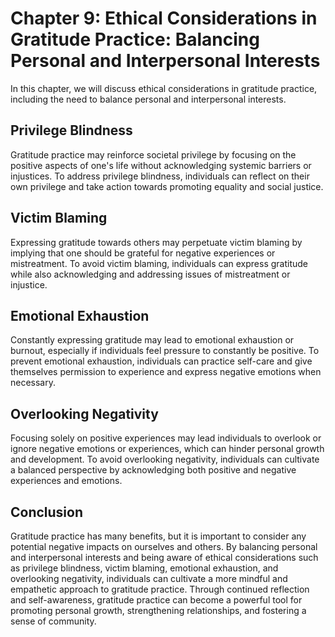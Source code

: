 Chapter 9: Ethical Considerations in Gratitude Practice: Balancing Personal and Interpersonal Interests
=======================================================================================================

In this chapter, we will discuss ethical considerations in gratitude practice, including the need to balance personal and interpersonal interests.

Privilege Blindness
-------------------

Gratitude practice may reinforce societal privilege by focusing on the positive aspects of one's life without acknowledging systemic barriers or injustices. To address privilege blindness, individuals can reflect on their own privilege and take action towards promoting equality and social justice.

Victim Blaming
--------------

Expressing gratitude towards others may perpetuate victim blaming by implying that one should be grateful for negative experiences or mistreatment. To avoid victim blaming, individuals can express gratitude while also acknowledging and addressing issues of mistreatment or injustice.

Emotional Exhaustion
--------------------

Constantly expressing gratitude may lead to emotional exhaustion or burnout, especially if individuals feel pressure to constantly be positive. To prevent emotional exhaustion, individuals can practice self-care and give themselves permission to experience and express negative emotions when necessary.

Overlooking Negativity
----------------------

Focusing solely on positive experiences may lead individuals to overlook or ignore negative emotions or experiences, which can hinder personal growth and development. To avoid overlooking negativity, individuals can cultivate a balanced perspective by acknowledging both positive and negative experiences and emotions.

Conclusion
----------

Gratitude practice has many benefits, but it is important to consider any potential negative impacts on ourselves and others. By balancing personal and interpersonal interests and being aware of ethical considerations such as privilege blindness, victim blaming, emotional exhaustion, and overlooking negativity, individuals can cultivate a more mindful and empathetic approach to gratitude practice. Through continued reflection and self-awareness, gratitude practice can become a powerful tool for promoting personal growth, strengthening relationships, and fostering a sense of community.
